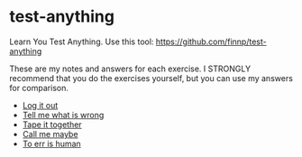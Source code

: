 # test-anything

Learn You Test Anything. Use this tool: <https://github.com/finnp/test-anything>

These are my notes and answers for each exercise. I STRONGLY recommend that you do the exercises yourself, but you can use my answers for comparison.

- [Log it out](./logitout.js)
- [Tell me what is wrong](./tellmewhatiswrong.js)
- [Tape it together](./tapeittogether.js)
- [Call me maybe](./callmemaybe.js)
- [To err is human](./errishuman.js)
